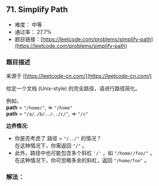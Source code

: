## 71. Simplify Path

- 难度： 中等
- 通过率： 27.7%
- 题目链接：[https://leetcode.com/problems/simplify-path](https://leetcode.com/problems/simplify-path)


### 题目描述

来源于 [https://leetcode-cn.com/](https://leetcode-cn.com/)

<p>给定一个文档 (Unix-style) 的完全路径，请进行路径简化。</p>

<p>例如，<br>
<strong>path</strong> = <code>&quot;/home/&quot;</code>, =&gt; <code>&quot;/home&quot;</code><br>
<strong>path</strong> = <code>&quot;/a/./b/../../c/&quot;</code>, =&gt; <code>&quot;/c&quot;</code></p>

<p><strong>边界情况:</strong></p>

<ul>
	<li>你是否考虑了 路径 =&nbsp;<code>&quot;/../&quot;</code>&nbsp;的情况？<br>
	在这种情况下，你需返回&nbsp;<code>&quot;/&quot;</code>&nbsp;。</li>
	<li>此外，路径中也可能包含多个斜杠&nbsp;<code>&#39;/&#39;</code>&nbsp;，如&nbsp;<code>&quot;/home//foo/&quot;</code>&nbsp;。<br>
	在这种情况下，你可忽略多余的斜杠，返回&nbsp;<code>&quot;/home/foo&quot;</code>&nbsp;。</li>
</ul>


### 解法：